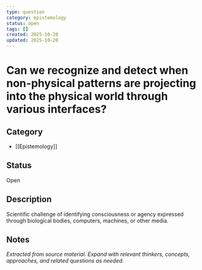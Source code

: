 ```yaml
---
type: question
category: epistemology
status: open
tags: []
created: 2025-10-20
updated: 2025-10-20
---
```


# Can we recognize and detect when non-physical patterns are projecting into the physical world through various interfaces?

## Category

- [[Epistemology]]

## Status

Open

## Description

Scientific challenge of identifying consciousness or agency expressed through biological bodies, computers, machines, or other media.

## Notes

*Extracted from source material. Expand with relevant thinkers, concepts, approaches, and related questions as needed.*
